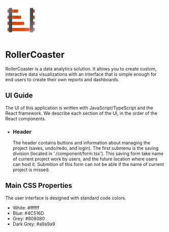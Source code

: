 <img src='./app/favicon.ico' width='100'/>
<h1>RollerCoaster</h1>
<p>
    RollerCoaster is a data analytics solution. It allows you to create custom, interactive data visualizations with an interface that is simple enough for end users to create their own reports and dashboards.
</p>
<h2>UI Guide</h2>
<p>
    The UI of this application is written with JavaScript/TypeScript and the React framework. We describe each section of the UI, in the order of the React components.
</p>
<ul>
<li><h3>Header</h3>
<p>
    The header contains buttons and information about managing the project (saves, undo/redo, and login). The first submenu is the saving division (located in './component/form.tsx'). This saving form take name of current project work by users, and the future location where users can host it. Submition of this form can not be able if the name of current project is missed.
</p>
</li>
</ul>
<h2>Main CSS Properties</h2>
<p>
    The user interface is designed with standard code colors.
</p>
<ul>
<li>White: #ffffff</li>
<li>Blue: #4C516D</li>
<li>Grey: #808080</li>
<li>Dark Grey: #a9a9a9</li>
</ul>